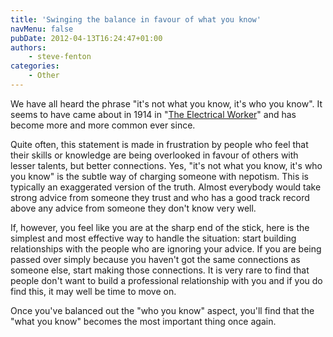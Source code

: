 ```yaml
---
title: 'Swinging the balance in favour of what you know'
navMenu: false
pubDate: 2012-04-13T16:24:47+01:00
authors:
    - steve-fenton
categories:
    - Other
---
```


We have all heard the phrase "it's not what you know, it's who you know". It seems to have came about in 1914 in "[The Electrical Worker](https://books.google.co.uk/books?id=SrQuAQAAIAAJ&hl=en)" and has become more and more common ever since.

Quite often, this statement is made in frustration by people who feel that their skills or knowledge are being overlooked in favour of others with lesser talents, but better connections. Yes, "it's not what you know, it's who you know" is the subtle way of charging someone with nepotism. This is typically an exaggerated version of the truth. Almost everybody would take strong advice from someone they trust and who has a good track record above any advice from someone they don't know very well.

If, however, you feel like you are at the sharp end of the stick, here is the simplest and most effective way to handle the situation: start building relationships with the people who are ignoring your advice. If you are being passed over simply because you haven't got the same connections as someone else, start making those connections. It is very rare to find that people don't want to build a professional relationship with you and if you do find this, it may well be time to move on.

Once you've balanced out the "who you know" aspect, you'll find that the "what you know" becomes the most important thing once again.
